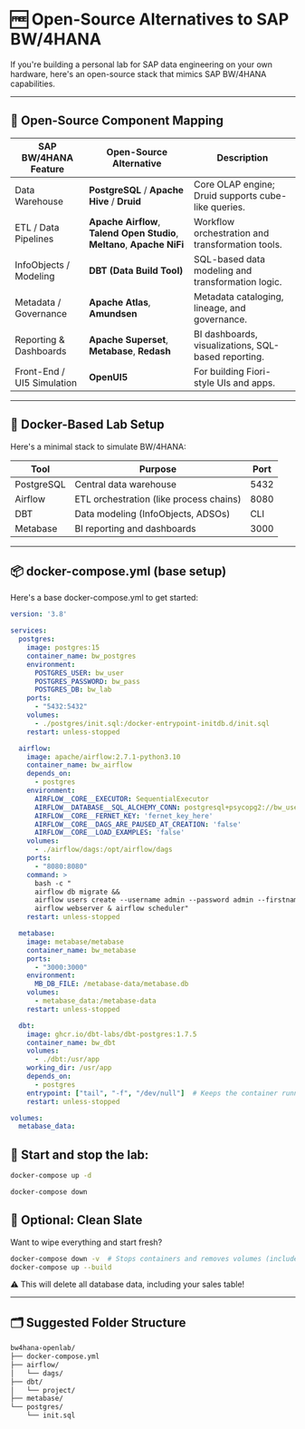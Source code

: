 # 🆓 Open-Source Alternatives to SAP BW/4HANA

If you're building a personal lab for SAP data engineering on your own hardware, here's an open-source stack that mimics SAP BW/4HANA capabilities.

---

## 🔧 Open-Source Component Mapping

| SAP BW/4HANA Feature        | Open-Source Alternative                            | Description |
|-----------------------------|-----------------------------------------------------|-------------|
| Data Warehouse              | **PostgreSQL** / **Apache Hive** / **Druid**       | Core OLAP engine; Druid supports cube-like queries. |
| ETL / Data Pipelines        | **Apache Airflow**, **Talend Open Studio**, **Meltano**, **Apache NiFi** | Workflow orchestration and transformation tools. |
| InfoObjects / Modeling      | **DBT (Data Build Tool)**                           | SQL-based data modeling and transformation logic. |
| Metadata / Governance       | **Apache Atlas**, **Amundsen**                     | Metadata cataloging, lineage, and governance. |
| Reporting & Dashboards      | **Apache Superset**, **Metabase**, **Redash**       | BI dashboards, visualizations, SQL-based reporting. |
| Front-End / UI5 Simulation  | **OpenUI5**                                        | For building Fiori-style UIs and apps. |

---

## 🧪 Docker-Based Lab Setup

Here's a minimal stack to simulate BW/4HANA:

| Tool        | Purpose                              | Port |
|-------------|---------------------------------------|------|
| PostgreSQL  | Central data warehouse                | 5432 |
| Airflow     | ETL orchestration (like process chains) | 8080 |
| DBT         | Data modeling (InfoObjects, ADSOs)     | CLI  |
| Metabase    | BI reporting and dashboards            | 3000 |

---

## 📦 docker-compose.yml (base setup)
Here's a base docker-compose.yml to get started:

```yaml
version: '3.8'

services:
  postgres:
    image: postgres:15
    container_name: bw_postgres
    environment:
      POSTGRES_USER: bw_user
      POSTGRES_PASSWORD: bw_pass
      POSTGRES_DB: bw_lab
    ports:
      - "5432:5432"
    volumes:
      - ./postgres/init.sql:/docker-entrypoint-initdb.d/init.sql
    restart: unless-stopped

  airflow:
    image: apache/airflow:2.7.1-python3.10
    container_name: bw_airflow
    depends_on:
      - postgres
    environment:
      AIRFLOW__CORE__EXECUTOR: SequentialExecutor
      AIRFLOW__DATABASE__SQL_ALCHEMY_CONN: postgresql+psycopg2://bw_user:bw_pass@postgres:5432/bw_lab
      AIRFLOW__CORE__FERNET_KEY: 'fernet_key_here'
      AIRFLOW__CORE__DAGS_ARE_PAUSED_AT_CREATION: 'false'
      AIRFLOW__CORE__LOAD_EXAMPLES: 'false'
    volumes:
      - ./airflow/dags:/opt/airflow/dags
    ports:
      - "8080:8080"
    command: >
      bash -c "
      airflow db migrate &&
      airflow users create --username admin --password admin --firstname Air --lastname Flow --role Admin --email admin@example.com &&
      airflow webserver & airflow scheduler"
    restart: unless-stopped

  metabase:
    image: metabase/metabase
    container_name: bw_metabase
    ports:
      - "3000:3000"
    environment:
      MB_DB_FILE: /metabase-data/metabase.db
    volumes:
      - metabase_data:/metabase-data
    restart: unless-stopped

  dbt:
    image: ghcr.io/dbt-labs/dbt-postgres:1.7.5
    container_name: bw_dbt
    volumes:
      - ./dbt:/usr/app
    working_dir: /usr/app
    depends_on:
      - postgres
    entrypoint: ["tail", "-f", "/dev/null"]  # Keeps the container running for exec
    restart: unless-stopped

volumes:
  metabase_data:
```

## 🐳 Start and stop the lab:

```bash
docker-compose up -d
```

```bash
docker-compose down
```

## 🧹 Optional: Clean Slate

Want to wipe everything and start fresh?

```bash
docker-compose down -v  # Stops containers and removes volumes (includes DB data)
docker-compose up --build
```
⚠️ This will delete all database data, including your sales table!

---

## 🗂️ Suggested Folder Structure

```bash
bw4hana-openlab/
├── docker-compose.yml
├── airflow/
│   └── dags/
├── dbt/
│   └── project/
├── metabase/
└── postgres/
    └── init.sql
```



